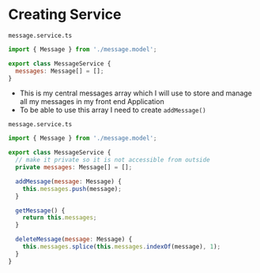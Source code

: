 # Creating Service
`message.service.ts`

```js
import { Message } from './message.model';

export class MessageService {
  messages: Message[] = [];
}
```

* This is my central messages array which I will use to store and manage all my messages in my front end Application
* To be able to use this array I need to create `addMessage()`

`message.service.ts`

```js
import { Message } from './message.model';

export class MessageService {
  // make it private so it is not accessible from outside
  private messages: Message[] = [];

  addMessage(message: Message) {
    this.messages.push(message);
  }

  getMessage() {
    return this.messages;
  }

  deleteMessage(message: Message) {
    this.messages.splice(this.messages.indexOf(message), 1);
  }
}
```
